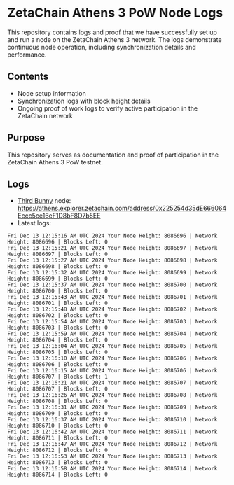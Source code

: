 # ZetaChain Athens 3 PoW Node Logs
This repository contains logs and proof that we have successfully set up and run a node on the ZetaChain Athens 3 network. The logs demonstrate continuous node operation, including synchronization details and performance.

## Contents
- Node setup information
- Synchronization logs with block height details
- Ongoing proof of work logs to verify active participation in the ZetaChain network

## Purpose
This repository serves as documentation and proof of participation in the ZetaChain Athens 3 PoW testnet.

## Logs

- [Third Bunny](https://thirdbunny.xyz/) node: https://athens.explorer.zetachain.com/address/0x225254d35dE666064Eccc5ce16eF1D8bF8D7b5EE
- Latest logs:
```
Fri Dec 13 12:15:16 AM UTC 2024 Your Node Height: 8086696 | Network Height: 8086696 | Blocks Left: 0
Fri Dec 13 12:15:21 AM UTC 2024 Your Node Height: 8086697 | Network Height: 8086697 | Blocks Left: 0
Fri Dec 13 12:15:27 AM UTC 2024 Your Node Height: 8086698 | Network Height: 8086698 | Blocks Left: 0
Fri Dec 13 12:15:32 AM UTC 2024 Your Node Height: 8086699 | Network Height: 8086699 | Blocks Left: 0
Fri Dec 13 12:15:37 AM UTC 2024 Your Node Height: 8086700 | Network Height: 8086700 | Blocks Left: 0
Fri Dec 13 12:15:43 AM UTC 2024 Your Node Height: 8086701 | Network Height: 8086701 | Blocks Left: 0
Fri Dec 13 12:15:48 AM UTC 2024 Your Node Height: 8086702 | Network Height: 8086702 | Blocks Left: 0
Fri Dec 13 12:15:54 AM UTC 2024 Your Node Height: 8086703 | Network Height: 8086703 | Blocks Left: 0
Fri Dec 13 12:15:59 AM UTC 2024 Your Node Height: 8086704 | Network Height: 8086704 | Blocks Left: 0
Fri Dec 13 12:16:04 AM UTC 2024 Your Node Height: 8086705 | Network Height: 8086705 | Blocks Left: 0
Fri Dec 13 12:16:10 AM UTC 2024 Your Node Height: 8086706 | Network Height: 8086706 | Blocks Left: 0
Fri Dec 13 12:16:15 AM UTC 2024 Your Node Height: 8086706 | Network Height: 8086707 | Blocks Left: 1
Fri Dec 13 12:16:21 AM UTC 2024 Your Node Height: 8086707 | Network Height: 8086707 | Blocks Left: 0
Fri Dec 13 12:16:26 AM UTC 2024 Your Node Height: 8086708 | Network Height: 8086708 | Blocks Left: 0
Fri Dec 13 12:16:31 AM UTC 2024 Your Node Height: 8086709 | Network Height: 8086709 | Blocks Left: 0
Fri Dec 13 12:16:37 AM UTC 2024 Your Node Height: 8086710 | Network Height: 8086710 | Blocks Left: 0
Fri Dec 13 12:16:42 AM UTC 2024 Your Node Height: 8086711 | Network Height: 8086711 | Blocks Left: 0
Fri Dec 13 12:16:47 AM UTC 2024 Your Node Height: 8086712 | Network Height: 8086712 | Blocks Left: 0
Fri Dec 13 12:16:53 AM UTC 2024 Your Node Height: 8086713 | Network Height: 8086713 | Blocks Left: 0
Fri Dec 13 12:16:58 AM UTC 2024 Your Node Height: 8086714 | Network Height: 8086714 | Blocks Left: 0
```
